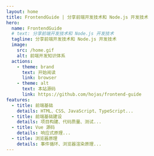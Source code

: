 ```yaml
---
layout: home
title: FrontendGuide | 分享前端开发技术和 Node.js 开发技术
hero:
  name: FrontendGuide
  # text: 分享前端开发技术和 Node.js 开发技术
  tagline: 分享前端开发技术和 Node.js 开发技术
  image:
    src: /home.gif
    alt: 前端开发知识体系
  actions:
    - theme: brand
      text: 开始阅读
      link: browser
    - theme: alt
      text: 本站源码
      link: https://github.com/hojas/frontend-guide
features:
  - title: 前端基础
    details: HTML、CSS、JavaScript、TypeScript...
  - title: 前端基础建设
    details: 项目构建、代码质量、测试...
  - title: Vue 源码
    details: 响应式原理...
  - title: 浏览器原理
    details: 事件循环、浏览器渲染原理...
---
```


<style>
:root {
  --vp-home-hero-name-color: transparent;
  --vp-home-hero-name-background: linear-gradient(120deg, #bd34fe, #41d1ff);
}
</style>
